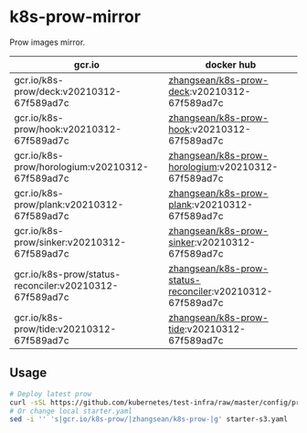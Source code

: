 # k8s-prow-mirror

Prow images mirror.

gcr.io | docker hub
---|---
gcr.io/k8s-prow/deck:v20210312-67f589ad7c | [zhangsean/k8s-prow-deck](https://hub.docker.com/r/zhangsean/k8s-prow-deck):v20210312-67f589ad7c
gcr.io/k8s-prow/hook:v20210312-67f589ad7c | [zhangsean/k8s-prow-hook](https://hub.docker.com/r/zhangsean/k8s-prow-hook):v20210312-67f589ad7c
gcr.io/k8s-prow/horologium:v20210312-67f589ad7c | [zhangsean/k8s-prow-horologium](https://hub.docker.com/r/zhangsean/k8s-prow-horologium):v20210312-67f589ad7c
gcr.io/k8s-prow/plank:v20210312-67f589ad7c | [zhangsean/k8s-prow-plank](https://hub.docker.com/r/zhangsean/k8s-prow-plank):v20210312-67f589ad7c
gcr.io/k8s-prow/sinker:v20210312-67f589ad7c | [zhangsean/k8s-prow-sinker](https://hub.docker.com/r/zhangsean/k8s-prow-sinker):v20210312-67f589ad7c
gcr.io/k8s-prow/status-reconciler:v20210312-67f589ad7c | [zhangsean/k8s-prow-status-reconciler](https://hub.docker.com/r/zhangsean/k8s-prow-status-reconciler):v20210312-67f589ad7c
gcr.io/k8s-prow/tide:v20210312-67f589ad7c | [zhangsean/k8s-prow-tide](https://hub.docker.com/r/zhangsean/k8s-prow-tide):v20210312-67f589ad7c

## Usage

```bash
# Deploy latest prow
curl -sSL https://github.com/kubernetes/test-infra/raw/master/config/prow/cluster/starter-s3.yaml | sed 's|gcr.io/k8s-prow/|zhangsean/k8s-prow-|g' | kubectl apply -f -
# Or change local starter.yaml
sed -i '' 's|gcr.io/k8s-prow/|zhangsean/k8s-prow-|g' starter-s3.yaml
```
